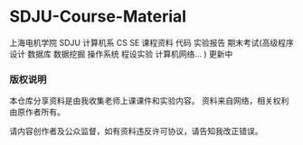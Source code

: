 # SDJU-Course-Material
上海电机学院 SDJU 计算机系 CS SE 课程资料 代码 实验报告 期末考试(高级程序设计 数据库 数据挖掘 操作系统 程设实验 计算机网络... ) 更新中



### 版权说明
本仓库分享资料是由我收集老师上课课件和实验内容。
资料来自网络，相关权利由原作者所有。


请内容创作者及公众监督，如有资料违反许可协议，请告知我改正错误。
